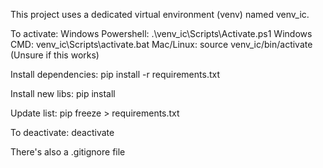 This project uses a dedicated virtual environment (venv) named venv_ic.

To activate:
Windows Powershell: .\venv_ic\Scripts\Activate.ps1
Windows CMD: venv_ic\Scripts\activate.bat
Mac/Linux: source venv_ic/bin/activate (Unsure if this works)

Install dependencies: pip install -r requirements.txt

Install new libs: pip install <libname>

Update list: pip freeze > requirements.txt

To deactivate: deactivate

There's also a .gitignore file